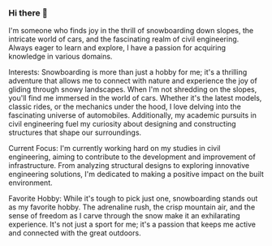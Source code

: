 ### Hi there 👋

I'm someone who finds joy in the thrill of snowboarding down slopes, the intricate world of cars, and the fascinating realm of civil engineering. Always eager to learn and explore, I have a passion for acquiring knowledge in various domains.

Interests:
Snowboarding is more than just a hobby for me; it's a thrilling adventure that allows me to connect with nature and experience the joy of gliding through snowy landscapes. When I'm not shredding on the slopes, you'll find me immersed in the world of cars. Whether it's the latest models, classic rides, or the mechanics under the hood, I love delving into the fascinating universe of automobiles. Additionally, my academic pursuits in civil engineering fuel my curiosity about designing and constructing structures that shape our surroundings.

Current Focus:
I'm currently working hard on my studies in civil engineering, aiming to contribute to the development and improvement of infrastructure. From analyzing structural designs to exploring innovative engineering solutions, I'm dedicated to making a positive impact on the built environment.

Favorite Hobby:
While it's tough to pick just one, snowboarding stands out as my favorite hobby. The adrenaline rush, the crisp mountain air, and the sense of freedom as I carve through the snow make it an exhilarating experience. It's not just a sport for me; it's a passion that keeps me active and connected with the great outdoors.

